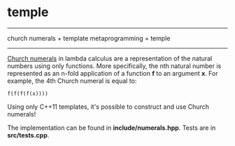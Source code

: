 # temple

---

church numerals + template metaprogramming = temple

---

[Church numerals](https://en.wikipedia.org/wiki/Church_encoding) in lambda calculus are
a representation of the natural numbers using only functions. More specifically,
the nth natural number is represented as an n-fold application of a 
function __f__ to an argument __x__. For example, the 4th Church numeral is equal to:

```
f(f(f(f(x))))
```

Using only C++11 templates, it's possible to construct and use Church numerals!

The implementation can be found in __include/numerals.hpp__. Tests are in
__src/tests.cpp__.
